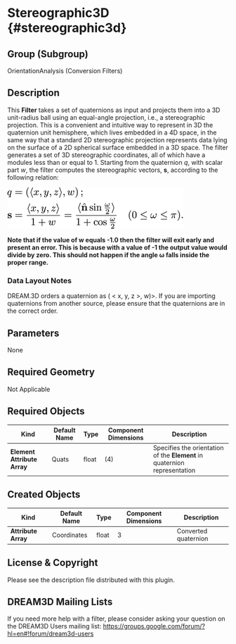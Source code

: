 Stereographic3D {#stereographic3d}
=============

## Group (Subgroup) ##

OrientationAnalysis (Conversion Filters)

## Description ##

This **Filter** takes a set of quaternions as input and projects them into a 3D unit-radius ball using an equal-angle projection, i.e., a stereographic projection.  This is a convenient and intuitive way to represent in 3D the quaternion unit hemisphere, which lives embedded in a 4D space, in the same way that a standard 2D stereographic projection represents data lying on the surface of a 2D spherical surface embedded in a 3D space.  The filter generates a set of 3D stereographic coordinates, all of which have a modules less than or equal to 1.  Starting from the quaternion *q*, with scalar part *w*, the filter computes the stereographic vectors, **s**, according to the following relation: 

![images/Stereographic3D_Equations.png](images/Stereographic3D_Equations.png)

**Note that if the value of w equals -1.0 then the filter will exit early and present an error. This is because with a value of -1 the output value would divide by zero.  This should not happen if the angle ω falls inside the proper range.**


### Data Layout Notes ###

DREAM.3D orders a quaternion as ( < x, y, z >, w)>. If you are importing quaternions from another source, please ensure that the quaternions are in the correct order.

## Parameters ##

None

## Required Geometry ##

Not Applicable

## Required Objects ##
| Kind | Default Name | Type | Component Dimensions | Description |
|------|--------------|-------------|---------|-----|
| **Element Attribute Array** | Quats | float | (4) | Specifies the orientation of the **Element** in quaternion representation |

## Created Objects ##
| Kind | Default Name | Type | Component Dimensions | Description |
|------|--------------|------|----------------------|-------------|
| **Attribute Array** | Coordinates | float | 3 | Converted quaternion |


## License & Copyright ##

Please see the description file distributed with this plugin.

## DREAM3D Mailing Lists ##

If you need more help with a filter, please consider asking your question on the DREAM3D Users mailing list:
https://groups.google.com/forum/?hl=en#!forum/dream3d-users